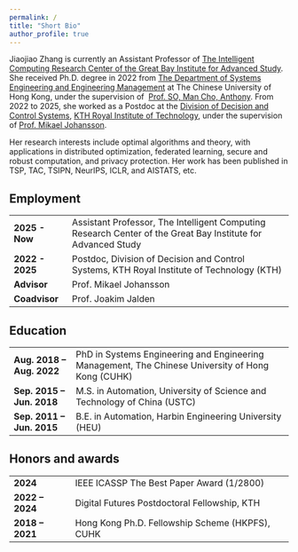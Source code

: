 ```yaml
---
permalink: /
title: "Short Bio"
author_profile: true
---
```

Jiaojiao Zhang is currently an Assistant Professor of [The Intelligent Computing Research Center of the Great Bay Institute for Advanced Study](https://www.gbu.edu.cn/menu/208?lang=en). She received Ph.D. degree in 2022 from [The Department of Systems Engineering and Engineering Management](https://www.se.cuhk.edu.hk/) at The Chinese University of Hong Kong, under the supervision of  [Prof. SO, Man Cho, Anthony](https://www.se.cuhk.edu.hk/people/academic-staff/prof-so-man-cho-anthony/). From 2022 to 2025, she worked as a Postdoc at the [Division of Decision and Control Systems](https://www.kth.se/directory/j/jr/jrl), [KTH Royal Institute of Technology](https://www.kth.se/china), under the supervision of [Prof. Mikael Johansson](https://scholar.google.com/citations?user=wQSRT18AAAAJ&hl=en). 

Her research interests include optimal algorithms and theory, with applications in distributed optimization, federated learning, secure and robust computation, and privacy protection. Her work has been published in TSP, TAC, TSIPN, NeurIPS, ICLR, and AISTATS, etc.

<h2 class="category">Employment</h2>
<table class="table">
  <tbody>
    <tr>
      <td><strong>2025 - Now</strong></td>
      <td>Assistant Professor, The Intelligent Computing Research Center of the Great Bay Institute for Advanced Study</td>
    </tr>
    <tr>
      <td><strong>2022 - 2025</strong></td>
      <td>Postdoc, Division of Decision and Control Systems, KTH Royal Institute of Technology (KTH)</td>
    </tr>
    <tr>
      <td><strong>Advisor</strong></td>
      <td>Prof. Mikael Johansson</td>
    </tr>
    <tr>
      <td><strong>Coadvisor</strong></td>
      <td>Prof. Joakim Jalden</td>
    </tr>
  </tbody>
</table>

<h2 class="category">Education</h2>
<table class="table">
  <tbody>
    <tr>
      <td><strong>Aug. 2018 – Aug. 2022</strong></td>
      <td>PhD in Systems Engineering and Engineering Management, The Chinese University of Hong Kong (CUHK) </td>
    </tr>
    <tr>
      <td><strong>Sep. 2015 – Jun. 2018</strong></td>
      <td>M.S. in Automation, University of Science and Technology of China (USTC)</td>
    </tr>
    <tr>
      <td><strong>Sep. 2011 – Jun. 2015</strong></td>
      <td>B.E. in Automation, Harbin Engineering University (HEU)</td>
    </tr>
  </tbody>
</table>



<h2 class="category">Honors and awards</h2>
<table class="table">
  <tbody>
    <tr>
      <td><strong>2024</strong></td>
      <td>IEEE ICASSP The Best Paper Award (1/2800)</td>
    </tr>
    <tr>
      <td><strong>2022 – 2024</strong></td>
      <td>Digital Futures Postdoctoral Fellowship, KTH</td>
    </tr>
    <tr>
      <td><strong>2018 – 2021</strong></td>
      <td>Hong Kong Ph.D. Fellowship Scheme (HKPFS), CUHK</td>
    </tr>
  </tbody>
</table>
